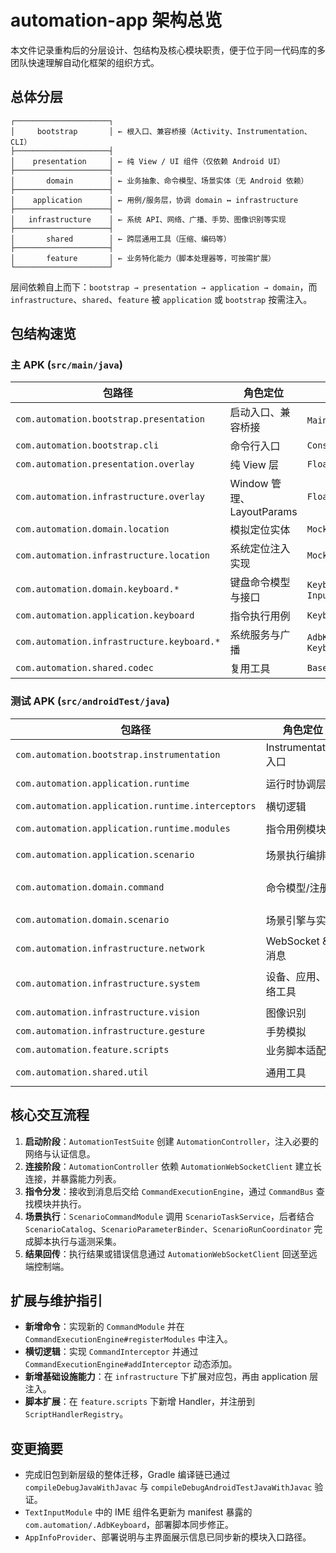# automation-app 架构总览

本文件记录重构后的分层设计、包结构及核心模块职责，便于位于同一代码库的多团队快速理解自动化框架的组织方式。

## 总体分层

```
┌─────────────────────┐
│     bootstrap       │ ← 根入口、兼容桥接（Activity、Instrumentation、CLI）
├─────────────────────┤
│    presentation     │ ← 纯 View / UI 组件（仅依赖 Android UI）
├─────────────────────┤
│       domain        │ ← 业务抽象、命令模型、场景实体（无 Android 依赖）
├─────────────────────┤
│    application      │ ← 用例/服务层，协调 domain ↔ infrastructure
├─────────────────────┤
│   infrastructure    │ ← 系统 API、网络、广播、手势、图像识别等实现
├─────────────────────┤
│       shared        │ ← 跨层通用工具（压缩、编码等）
├─────────────────────┤
│       feature       │ ← 业务特化能力（脚本处理器等，可按需扩展）
└─────────────────────┘
```

层间依赖自上而下：`bootstrap → presentation → application → domain`，而 `infrastructure`、`shared`、`feature` 被 `application` 或 `bootstrap` 按需注入。

## 包结构速览

### 主 APK (`src/main/java`)

| 包路径 | 角色定位 | 代表类/功能 |
| --- | --- | --- |
| `com.automation.bootstrap.presentation` | 启动入口、兼容桥接 | `MainActivity`、`AdbKeyboard` |
| `com.automation.bootstrap.cli` | 命令行入口 | `ConsoleEntry` |
| `com.automation.presentation.overlay` | 纯 View 层 | `FloatingIndicatorView` |
| `com.automation.infrastructure.overlay` | Window 管理、LayoutParams | `FloatingOverlayWindow` |
| `com.automation.domain.location` | 模拟定位实体 | `MockLocationData` |
| `com.automation.infrastructure.location` | 系统定位注入实现 | `MockLocationProvider` |
| `com.automation.domain.keyboard.*` | 键盘命令模型与接口 | `KeyboardCommand`, `InputConnectionProvider` |
| `com.automation.application.keyboard` | 指令执行用例 | `KeyboardCommandExecutor` |
| `com.automation.infrastructure.keyboard.*` | 系统服务与广播 | `AdbKeyboardService`, `KeyboardBroadcastReceiver` |
| `com.automation.shared.codec` | 复用工具 | `Base64TextCodec` |

### 测试 APK (`src/androidTest/java`)

| 包路径 | 角色定位 | 代表类/功能 |
| --- | --- | --- |
| `com.automation.bootstrap.instrumentation` | Instrumentation 入口 | `AutomationTestSuite` |
| `com.automation.application.runtime` | 运行时协调层 | `AutomationController`, `CommandExecutionEngine` |
| `com.automation.application.runtime.interceptors` | 横切逻辑 | `CommandLoggingInterceptor` |
| `com.automation.application.runtime.modules` | 指令用例模块 | `TextInputModule`, `VisionCommandModule` |
| `com.automation.application.scenario` | 场景执行编排 | `ScenarioTaskService`, `ScenarioRunCoordinator` |
| `com.automation.domain.command` | 命令模型/注册表 | `CommandBus`, `CommandRegistry`, `CommandResult` |
| `com.automation.domain.scenario` | 场景引擎与实体 | `ScenarioEngine`, `Scene`, `ScenarioRunResult` |
| `com.automation.infrastructure.network` | WebSocket & 消息 | `AutomationWebSocketClient`, `AutomationMessage` |
| `com.automation.infrastructure.system` | 设备、应用、网络工具 | `AppManager`, `ClipboardHelper`, `NetworkInspector` |
| `com.automation.infrastructure.vision` | 图像识别 | `ImageRecognition` |
| `com.automation.infrastructure.gesture` | 手势模拟 | `TouchController` |
| `com.automation.feature.scripts` | 业务脚本适配层 | `DhgateOrderV2Handlers` |
| `com.automation.shared.util` | 通用工具 | `CompressionUtils`, `EncodingUtils` |

## 核心交互流程

1. **启动阶段**：`AutomationTestSuite` 创建 `AutomationController`，注入必要的网络与认证信息。
2. **连接阶段**：`AutomationController` 依赖 `AutomationWebSocketClient` 建立长连接，并暴露能力列表。
3. **指令分发**：接收到消息后交给 `CommandExecutionEngine`，通过 `CommandBus` 查找模块并执行。
4. **场景执行**：`ScenarioCommandModule` 调用 `ScenarioTaskService`，后者结合 `ScenarioCatalog`、`ScenarioParameterBinder`、`ScenarioRunCoordinator` 完成脚本执行与遥测采集。
5. **结果回传**：执行结果或错误信息通过 `AutomationWebSocketClient` 回送至远端控制端。

## 扩展与维护指引

- **新增命令**：实现新的 `CommandModule` 并在 `CommandExecutionEngine#registerModules` 中注入。
- **横切逻辑**：实现 `CommandInterceptor` 并通过 `CommandExecutionEngine#addInterceptor` 动态添加。
- **新增基础设施能力**：在 `infrastructure` 下扩展对应包，再由 application 层注入。
- **脚本扩展**：在 `feature.scripts` 下新增 Handler，并注册到 `ScriptHandlerRegistry`。

## 变更摘要

- 完成旧包到新层级的整体迁移，Gradle 编译链已通过 `compileDebugJavaWithJavac` 与 `compileDebugAndroidTestJavaWithJavac` 验证。
- `TextInputModule` 中的 IME 组件名更新为 manifest 暴露的 `com.automation/.AdbKeyboard`，部署脚本同步修正。
- `AppInfoProvider`、部署说明与主界面展示信息已同步新的模块入口路径。
